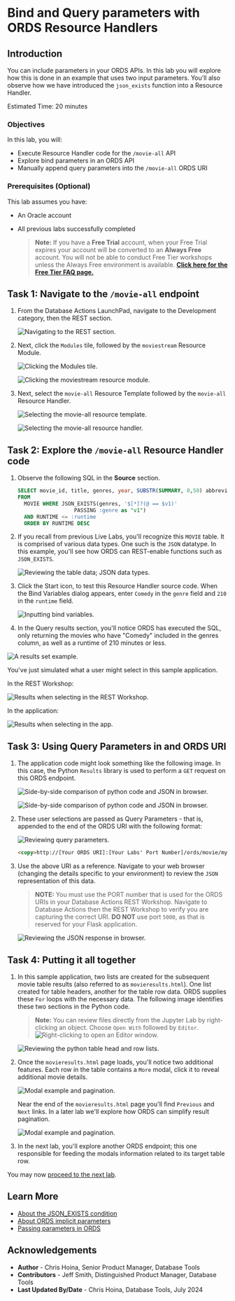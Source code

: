 # Bind and Query parameters with ORDS Resource Handlers

## Introduction

You can include parameters in your ORDS APIs. In this lab you will explore how this is done in an example that uses two input parameters. You'll also observe how we have introduced the `json_exists` function into a Resource Handler.

Estimated Time: 20 minutes

### Objectives

In this lab, you will:

* Execute Resource Handler code for the `/movie-all` API
* Explore bind parameters in an ORDS API
* Manually append query parameters into the `/movie-all` ORDS URI

### Prerequisites (Optional)

This lab assumes you have:

* An Oracle account
* All previous labs successfully completed

  > **Note:** If you have a **Free Trial** account, when your Free Trial expires your account will be converted to an **Always Free** account. You will not be able to conduct Free Tier workshops unless the Always Free environment is available. **[Click here for the Free Tier FAQ page.](https://www.oracle.com/cloud/free/faq.html)**

## Task 1: Navigate to the `/movie-all` endpoint

1. From the Database Actions LaunchPad, navigate to the Development category, then the REST section.

     ![Navigating to the REST section.](images/workshop-presentation-one.png " ")

2. Next, click the `Modules` tile, followed by the `moviestream` Resource Module.

    ![Clicking the Modules tile.](images/workshop-presentation-two.png " ")

    ![Clicking the moviestream resource module.](images/workshop-presentation-three.png " ")

3. Next, select the `movie-all` Resource Template followed by the `movie-all` Resource Handler.

    ![Selecting the movie-all resource template.](images/workshop-presentation-four.png " ")

    ![Selecting the movie-all resource handler.](images/workshop-presentation-five.png " ")

## Task 2: Explore the `/movie-all` Resource Handler code

1. Observe the following SQL in the **Source** section.

    ```sql
    SELECT movie_id, title, genres, year, SUBSTR(SUMMARY, 0,50) abbreviated_summary, runtime
    FROM
      MOVIE WHERE JSON_EXISTS(genres, '$[*]?(@ == $v1)'
                      PASSING :genre as "v1")
      AND RUNTIME <= :runtime
      ORDER BY RUNTIME DESC
    ```

2. If you recall from previous Live Labs, you'll recognize this `MOVIE` table. It is comprised of various data types. One such is the `JSON` datatype. In this example, you'll see how ORDS can REST-enable functions such as `JSON_EXISTS`.

    ![Reviewing the table data; JSON data types.](images/workshop-presentation-six.png " ")

3. Click the Start icon, to test this Resource Handler source code. When the Bind Variables dialog appears, enter `Comedy` in the `genre` field and `210` in the `runtime` field.

    ![Inputting bind variables.](images/workshop-presentation-seven.png " ")

4. In the Query results section, you'll notice ORDS has executed the SQL, only returning the movies who have "Comedy" included in the genres column, as well as a runtime of 210 minutes or less.

  ![A results set example.](images/a-results-set-example.png " ")

   You've just simulated what a user might select in this sample application.  

   In the REST Workshop:  

   ![Results when selecting in the REST Workshop.](images/workshop-presentation-eight-one.png " ")  

   In the application:  

   ![Results when selecting in the app.](images/workshop-presentation-eight-two.png " ")

## Task 3: Using Query Parameters in and ORDS URI

1. The application code might look something like the following image. In this case, the Python `Results` library is used to perform a `GET` request on this ORDS endpoint.

    ![Side-by-side comparison of python code and JSON in browser.](images/right-click-file-for-editor-to-view-python-file.png " ")

    ![Side-by-side comparison of python code and JSON in browser.](images/params-equals-data-1-python-code-image.png " ")

2. These user selections are passed as Query Parameters - that is, appended to the end of the ORDS URI with the following format:

   ![Reviewing query parameters.](images/image-showing-query-parameters.png " ")

    ```html
    <copy>http://[Your ORDS URI]:[Your Labs' Port Number]/ords/movie/mymovies/movie-all?genre=Comedy&runtime=210</copy>
    ```

3. Use the above URI as a reference. Navigate to your web browser (changing the details specific to your environment) to review the `JSON` representation of this data.  

   > **NOTE:** You must use the PORT number that is used for the ORDS URIs in your Database Actions REST Workshop. Navigate to Database Actions then the REST Workshop to verify you are capturing the correct URI. **DO NOT** use port `5000`, as that is reserved for your Flask application.

   ![Reviewing the JSON response in browser.](images/reviewing-the-json-response-in-browser.png " ")

## Task 4: Putting it all together

1. In this sample application, two lists are created for the subsequent movie table results (also referred to as `movieresults.html`). One list created for table headers, another for the table row data. ORDS supplies these `For` loops with the necessary data. The following image identifies these two sections in the Python code.

     > **Note:** You can review files directly from the Jupyter Lab by right-clicking an object. Choose `Open With` followed by `Editor`.
     > ![Right-clicking to open an Editor window.](images/workshop-presentation-eleven-two.png)

   ![Reviewing the python table head and row lists.](images/workshop-presentation-eleven.png " ")  

2. Once the `movieresults.html` page loads, you'll notice two additional features. Each row in the table contains a `More` modal, click it to reveal additional movie details.

   ![Modal example and pagination.](images/workshop-presentation-twelve.png " ")

   Near the end of the `movieresults.html` page you'll find `Previous` and `Next` links. In a later lab we'll explore how ORDS can simplify result pagination.

   ![Modal example and pagination.](images/workshop-presentation-thirteen.png " ")

3. In the next lab, you'll explore another ORDS endpoint; this one responsible for feeding the modals information related to its target table row.

You may now [proceed to the next lab](#next).  

## Learn More

* [About the JSON_EXISTS condition](https://docs.oracle.com/en/database/oracle/oracle-database/19/adjsn/condition-JSON_EXISTS.html#GUID-D60A7E52-8819-4D33-AEDB-223AB7BDE60A)
* [About ORDS implicit parameters](https://docs.oracle.com/en/database/oracle/oracle-rest-data-services/24.2/orddg/developing-REST-applications.html#GUID-50E24524-32BB-470D-8015-6C25C9B47A44)
* [Passing parameters in ORDS](https://docs.oracle.com/en/database/oracle/oracle-rest-data-services/24.2/orddg/developing-REST-applications.html#GUID-50E24524-32BB-470D-8015-6C25C9B47A44)

## Acknowledgements

* **Author** - Chris Hoina, Senior Product Manager, Database Tools
* **Contributors** - Jeff Smith, Distinguished Product Manager, Database Tools
* **Last Updated By/Date** - Chris Hoina, Database Tools, July 2024
